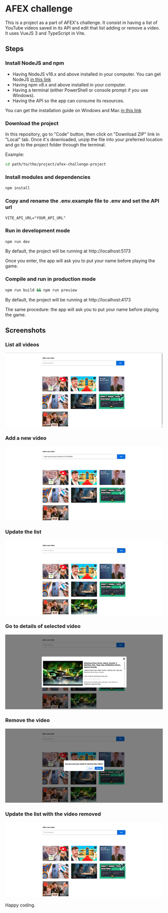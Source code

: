 # AFEX challenge

This is a project as a part of AFEX's challenge. It consist in having a list of YouTube videos saved in its API and edit that list adding or remove a video.
It uses VueJS 3 and TypeScript in Vite.


## Steps

### Install NodeJS and npm

- Having NodeJS v16.x and above installed in your computer. You can get NodeJS [in this link](https://nodejs.org/en/download)
- Having npm v8.x and above installed in your computer.
- Having a terminal (either PowerShell or console prompt if you use Windows).
- Having the API so the app can consume its resources.

You can get the installation guide on Windows and Mac [in this link](https://radixweb.com/blog/installing-npm-and-nodejs-on-windows-and-mac)


### Download the project

In this repository, go to "Code" button, then click on "Download ZIP" link in "Local" tab. Once it's downloaded, unzip the file into your preferred location and go to the project folder through the terminal.

Example:
```sh
cd path/to/the/project/afex-challenge-project
```

### Install modules and dependencies

```sh
npm install
```

### Copy and rename the .env.example file to .env and set the API url

```
VITE_API_URL="YOUR_API_URL"
```

### Run in development mode

```sh
npm run dev
```

By default, the project will be running at http://localhost:5173

Once you enter, the app will ask you to put your name before playing the game.

### Compile and run in production mode

```sh
npm run build && npm run preview
```

By default, the project will be running at http://localhost:4173

The same procedure: the app will ask you to put your name before playing the game.


## Screenshots

### List all videos

![Picture 1](images/picture1.png)

### Add a new video

![Picture 2](images/picture2.png)

### Update the list

![Picture 3](images/picture3.png)

### Go to details of selected video

![Picture 4](images/picture4.png)

### Remove the video

![Picture 5](images/picture5.png)

### Update the list with the video removed

![Picture 6](images/picture6.png)


Happy coding.
